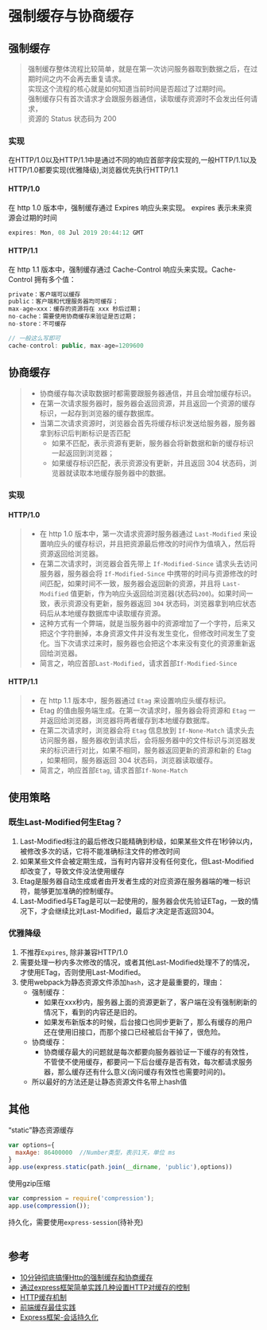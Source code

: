 # 强制缓存与协商缓存

## 强制缓存
> 强制缓存整体流程比较简单，就是在第一次访问服务器取到数据之后，在过期时间之内不会再去重复请求。  
> 实现这个流程的核心就是如何知道当前时间是否超过了过期时间。  
> 强制缓存只有首次请求才会跟服务器通信，读取缓存资源时不会发出任何请求，  
> 资源的 Status 状态码为 200  

### 实现
在HTTP/1.0以及HTTP/1.1中是通过不同的响应首部字段实现的,一般HTTP/1.1以及HTTP/1.0都要实现(优雅降级),浏览器优先执行HTTP/1.1  

#### HTTP/1.0
在 http 1.0 版本中，强制缓存通过 Expires 响应头来实现。 expires 表示未来资源会过期的时间
```js
expires: Mon, 08 Jul 2019 20:44:12 GMT
```

#### HTTP/1.1
在 http 1.1 版本中，强制缓存通过 Cache-Control 响应头来实现。Cache-Control 拥有多个值：
```js
private：客户端可以缓存
public：客户端和代理服务器均可缓存；
max-age=xxx：缓存的资源将在 xxx 秒后过期；
no-cache：需要使用协商缓存来验证是否过期；
no-store：不可缓存

// 一般这么写即可
cache-control: public, max-age=1209600
```

## 协商缓存
> - 协商缓存每次读取数据时都需要跟服务器通信，并且会增加缓存标识。  
> - 在第一次请求服务器时，服务器会返回资源，并且返回一个资源的缓存标识，一起存到浏览器的缓存数据库。  
> - 当第二次请求资源时，浏览器会首先将缓存标识发送给服务器，服务器拿到标识后判断标识是否匹配
>   * 如果不匹配，表示资源有更新，服务器会将新数据和新的缓存标识一起返回到浏览器；
>   * 如果缓存标识匹配，表示资源没有更新，并且返回 304 状态码，浏览器就读取本地缓存服务器中的数据。

### 实现

#### HTTP/1.0
> - 在 http 1.0 版本中，第一次请求资源时服务器通过 `Last-Modified` 来设置响应头的缓存标识，并且把资源最后修改的时间作为值填入，然后将资源返回给浏览器。
> - 在第二次请求时，浏览器会首先带上 `If-Modified-Since` 请求头去访问服务器，服务器会将 `If-Modified-Since` 中携带的时间与资源修改的时间匹配，如果时间不一致，服务器会返回新的资源，并且将 `Last-Modified` 值更新，作为响应头返回给浏览器(状态码`200`)。如果时间一致，表示资源没有更新，服务器返回 `304` 状态码，浏览器拿到响应状态码后从本地缓存数据库中读取缓存资源。
> - 这种方式有一个弊端，就是当服务器中的资源增加了一个字符，后来又把这个字符删掉，本身资源文件并没有发生变化，但修改时间发生了变化。当下次请求过来时，服务器也会把这个本来没有变化的资源重新返回给浏览器。
> - 简言之，响应首部`Last-Modified`，请求首部`If-Modified-Since`

#### HTTP/1.1
> - 在 http 1.1 版本中，服务器通过 `Etag` 来设置响应头缓存标识。
> - Etag 的值由服务端生成。在第一次请求时，服务器会将资源和 `Etag` 一并返回给浏览器，浏览器将两者缓存到本地缓存数据库。
> - 在第二次请求时，浏览器会将 `Etag` 信息放到 `If-None-Match` 请求头去访问服务器，服务器收到请求后，会将服务器中的文件标识与浏览器发来的标识进行对比，如果不相同，服务器返回更新的资源和新的 Etag ，如果相同，服务器返回 304 状态码，浏览器读取缓存。
> - 简言之，响应首部`Etag`, 请求首部`If-None-Match`

## 使用策略
### 既生Last-Modified何生Etag？
1. Last-Modified标注的最后修改只能精确到秒级，如果某些文件在1秒钟以内，被修改多次的话，它将不能准确标注文件的修改时间
2. 如果某些文件会被定期生成，当有时内容并没有任何变化，但Last-Modified却改变了，导致文件没法使用缓存
3. Etag是服务器自动生成或者由开发者生成的对应资源在服务器端的唯一标识符，能够更加准确的控制缓存。
4. Last-Modified与ETag是可以一起使用的，服务器会优先验证ETag，一致的情况下，才会继续比对Last-Modified，最后才决定是否返回304。

### 优雅降级
1. 不推荐`Expires`, 除非兼容HTTP/1.0
2. 需要处理一秒内多次修改的情况，或者其他Last-Modified处理不了的情况，才使用ETag，否则使用Last-Modified。
3. 使用webpack为静态资源文件添加`hash`，这才是最重要的，理由：
   - 强制缓存：
     * 如果在xxx秒内，服务器上面的资源更新了，客户端在没有强制刷新的情况下，看到的内容还是旧的。
     * 如果发布新版本的时候，后台接口也同步更新了，那么有缓存的用户还在使用旧接口，而那个接口已经被后台干掉了，很危险。
   - 协商缓存：
     * 协商缓存最大的问题就是每次都要向服务器验证一下缓存的有效性，不管使不使用缓存，都要问一下后台缓存是否有效，每次都请求服务器，那么缓存还有什么意义(询问缓存有效性也需要时间的)。
   - 所以最好的方法还是让静态资源文件名带上hash值

## 其他
“static”静态资源缓存
```js
var options={
  maxAge: 86400000  //Number类型，表示1天，单位 ms
}
app.use(express.static(path.join(__dirname, 'public'),options))
```
使用gzip压缩
```js
var compression = require('compression');
app.use(compression());
```
持久化，需要使用`express-session`(待补充)
```js

```

## 参考
- [10分钟彻底搞懂Http的强制缓存和协商缓存](https://segmentfault.com/a/1190000016199807)
- [通过express框架简单实践几种设置HTTP对缓存的控制](https://www.jianshu.com/p/3bc803a4313f)
- [HTTP缓存机制](https://www.cnblogs.com/ranyonsue/p/8918908.html)
- [前端缓存最佳实践](https://www.cnblogs.com/xiaoweihuang/p/10134656.html)
- [Express框架-会话持久化](https://www.jianshu.com/p/ad34069f127d)